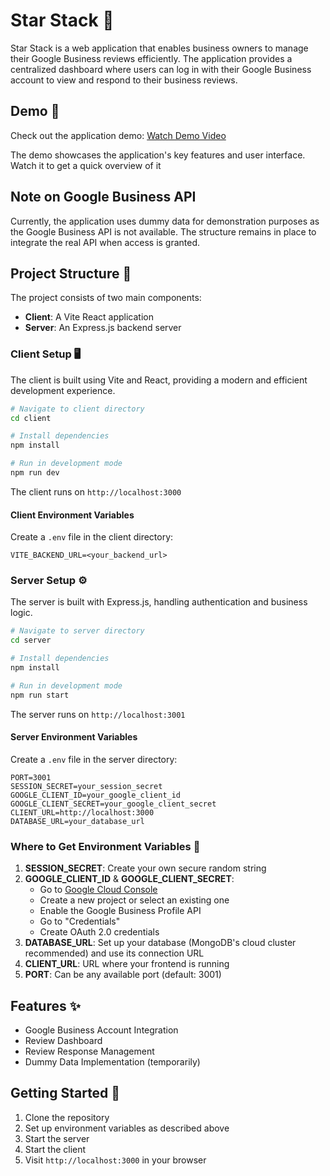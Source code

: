 # Star Stack 🌟

Star Stack is a web application that enables business owners to manage their Google Business reviews efficiently. The application provides a centralized dashboard where users can log in with their Google Business account to view and respond to their business reviews.

## Demo 🎥

Check out the application demo: [Watch Demo Video](https://drive.google.com/file/d/1tCePL48YXjh8cFtwCB24uNz_3QBueWTl/view?usp=sharing)

The demo showcases the application's key features and user interface. Watch it to get a quick overview of it

## Note on Google Business API
Currently, the application uses dummy data for demonstration purposes as the Google Business API is not available. The structure remains in place to integrate the real API when access is granted.

## Project Structure 📁

The project consists of two main components:
- **Client**: A Vite React application
- **Server**: An Express.js backend server

### Client Setup 🖥️

The client is built using Vite and React, providing a modern and efficient development experience.

```bash
# Navigate to client directory
cd client

# Install dependencies
npm install

# Run in development mode
npm run dev
```

The client runs on `http://localhost:3000`

#### Client Environment Variables
Create a `.env` file in the client directory:
```
VITE_BACKEND_URL=<your_backend_url>
```

### Server Setup ⚙️

The server is built with Express.js, handling authentication and business logic.

```bash
# Navigate to server directory
cd server

# Install dependencies
npm install

# Run in development mode
npm run start
```

The server runs on `http://localhost:3001`

#### Server Environment Variables
Create a `.env` file in the server directory:
```
PORT=3001
SESSION_SECRET=your_session_secret
GOOGLE_CLIENT_ID=your_google_client_id
GOOGLE_CLIENT_SECRET=your_google_client_secret
CLIENT_URL=http://localhost:3000
DATABASE_URL=your_database_url
```

### Where to Get Environment Variables 🔑

1. **SESSION_SECRET**: Create your own secure random string
2. **GOOGLE_CLIENT_ID** & **GOOGLE_CLIENT_SECRET**: 
   - Go to [Google Cloud Console](https://console.cloud.google.com)
   - Create a new project or select an existing one
   - Enable the Google Business Profile API
   - Go to "Credentials"
   - Create OAuth 2.0 credentials
3. **DATABASE_URL**: Set up your database (MongoDB's cloud cluster recommended) and use its connection URL
4. **CLIENT_URL**: URL where your frontend is running
5. **PORT**: Can be any available port (default: 3001)

## Features ✨

- Google Business Account Integration
- Review Dashboard
- Review Response Management
- Dummy Data Implementation (temporarily)

## Getting Started 🚀

1. Clone the repository
2. Set up environment variables as described above
3. Start the server
4. Start the client
5. Visit `http://localhost:3000` in your browser
